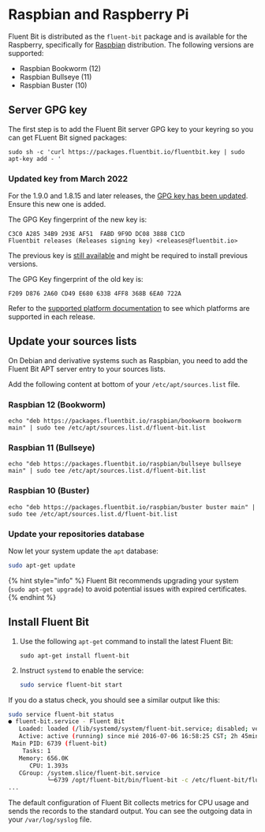 # Raspbian and Raspberry Pi

Fluent Bit is distributed as the `fluent-bit` package and is available for the Raspberry, specifically for [Raspbian](http://raspbian.org) distribution. The following versions are supported:

* Raspbian Bookworm (12)
* Raspbian Bullseye (11)
* Raspbian Buster (10)

## Server GPG key

The first step is to add the Fluent Bit server GPG key to your keyring so you can get FLuent Bit signed packages:

```shell
sudo sh -c 'curl https://packages.fluentbit.io/fluentbit.key | sudo apt-key add - '
```

### Updated key from March 2022

For the 1.9.0 and 1.8.15 and later releases, the [GPG key has been updated](https://packages.fluentbit.io/fluentbit.key). Ensure this new one is added.

The GPG Key fingerprint of the new key is:

```text
C3C0 A285 34B9 293E AF51  FABD 9F9D DC08 3888 C1CD
Fluentbit releases (Releases signing key) <releases@fluentbit.io>
```

The previous key is [still available](https://packages.fluentbit.io/fluentbit-legacy.key) and might be required to install previous versions.

The GPG Key fingerprint of the old key is:

```text
F209 D876 2A60 CD49 E680 633B 4FF8 368B 6EA0 722A
```

Refer to the [supported platform documentation](./../supported-platforms.md) to see which platforms are supported in each release.

## Update your sources lists

On Debian and derivative systems such as Raspbian, you need to add the Fluent Bit APT server entry to your sources lists.

Add the following content at bottom of your `/etc/apt/sources.list` file.

### Raspbian 12 (Bookworm)

```text
echo "deb https://packages.fluentbit.io/raspbian/bookworm bookworm main" | sudo tee /etc/apt/sources.list.d/fluent-bit.list
```

### Raspbian 11 (Bullseye)

```text
echo "deb https://packages.fluentbit.io/raspbian/bullseye bullseye main" | sudo tee /etc/apt/sources.list.d/fluent-bit.list
```

### Raspbian 10 (Buster)

```text
echo "deb https://packages.fluentbit.io/raspbian/buster buster main" | sudo tee /etc/apt/sources.list.d/fluent-bit.list
```

### Update your repositories database

Now let your system update the `apt` database:

```bash
sudo apt-get update
```

{% hint style="info" %}
Fluent Bit recommends upgrading your system (`sudo apt-get upgrade`) to avoid potential issues with expired certificates.
{% endhint %}

## Install Fluent Bit

1. Use the following `apt-get` command to install the latest Fluent Bit:

   ```shell
   sudo apt-get install fluent-bit
   ```

1. Instruct `systemd` to enable the service:

   ```bash
   sudo service fluent-bit start
   ```

If you do a status check, you should see a similar output like this:

```bash
sudo service fluent-bit status
● fluent-bit.service - Fluent Bit
   Loaded: loaded (/lib/systemd/system/fluent-bit.service; disabled; vendor preset: enabled)
   Active: active (running) since mié 2016-07-06 16:58:25 CST; 2h 45min ago
 Main PID: 6739 (fluent-bit)
    Tasks: 1
   Memory: 656.0K
      CPU: 1.393s
   CGroup: /system.slice/fluent-bit.service
           └─6739 /opt/fluent-bit/bin/fluent-bit -c /etc/fluent-bit/fluent-bit.conf
...
```

The default configuration of Fluent Bit collects metrics for CPU usage and sends the records to the standard output. You can see the outgoing data in your `/var/log/syslog` file.
